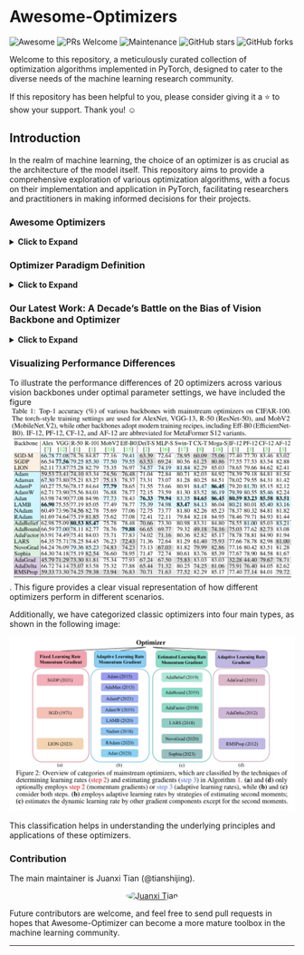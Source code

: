 # Awesome-Optimizers

![Awesome](https://img.shields.io/badge/awesome-%E2%9C%94-ff69b4)
![PRs Welcome](https://img.shields.io/badge/PRs-welcome-brightgreen)
![Maintenance](https://img.shields.io/badge/Maintained%3F-yes-green)
![GitHub stars](https://img.shields.io/github/stars/tianshijing/Awesome-optimizers?style=social)
![GitHub forks](https://img.shields.io/github/forks/tianshijing/Awesome-optimizers?style=social)

Welcome to this repository, a meticulously curated collection of optimization algorithms implemented in PyTorch, designed to cater to the diverse needs of the machine learning research community.

If this repository has been helpful to you, please consider giving it a ⭐️ to show your support. Thank you! ☺️

## Introduction

In the realm of machine learning, the choice of an optimizer is as crucial as the architecture of the model itself. This repository aims to provide a comprehensive exploration of various optimization algorithms, with a focus on their implementation and application in PyTorch, facilitating researchers and practitioners in making informed decisions for their projects.

### Awesome Optimizers

<details>
<summary><strong>Click to Expand</strong></summary>

<h3>Awesome Optimizers</h3>

Here is a list of some popular optimizers and their corresponding papers:

| Optimizer Name | Paper | Year |
|----------------|-------|------|
| SGD | [On the importance of initialization and momentum in deep learning](https://www.cs.toronto.edu/~hinton/absps/momentum.pdf) | 1999 |
| RMSprop | [Lecture 6.5 - rmsprop, COURSERA: Neural Networks for Machine Learning](https://www.cs.toronto.edu/~tijmen/csc321/slides/lecture_slides_lec6.pdf) | 2012 |
| AdaGrad | [Adaptive Subgradient Methods for Online Learning and Stochastic Optimization](http://www.jmlr.org/papers/volume12/duchi11a/duchi11a.pdf) | 2011 |
| AdaDelta | [ADADELTA: An Adaptive Learning Rate Method](https://arxiv.org/abs/1212.5701) | 2012 |
| Rprop | [Rprop - A Fast Adaptive Learning Algorithm](http://citeseerx.ist.psu.edu/viewdoc/summary?doi=10.1.1.52.4576) | 2000 |
| Adam | [Adam: A Method for Stochastic Optimization](https://arxiv.org/abs/1412.6980) | 2014 |
| AdamW | [Decoupled Weight Decay Regularization](https://arxiv.org/abs/1711.05101) | 2017 |
| SWATS | [Improving Generalization Performance by Switching from Adam to SGD](https://arxiv.org/abs/1712.07628) | 2017 |
| RAdam | [On the Variance of the Adaptive Learning Rate and Beyond](https://arxiv.org/abs/1908.03265) | 2019 |
| NAdam | [Incorporating Nesterov Momentum into Adam](https://openreview.net/forum?id=OM0jvwB8jIp57ZJjtNEZ) | 2019 |
| NovoGrad | [Stochastic Gradient Methods with Layer-wise Adaptive Moments for Training of Deep Networks](https://arxiv.org/abs/1905.11286) | 2019 |
| AdaBound | [Adaptive Gradient Methods with Dynamic Bound of Learning Rate](https://arxiv.org/abs/1902.09843) | 2019 |
| AdaBelief | [AdaBelief Optimizer: Adapting Stepsizes by the Belief in Observed Gradients](https://arxiv.org/abs/2010.07468) | 2020 |
| AdaFactor | [AdaFactor: Adaptive Learning Rates with Sublinear Memory Cost](https://arxiv.org/abs/1804.04235) | 2018 |
| Adahessian | [ADAHESSIAN: An Adaptive Second Order Optimizer for Machine Learning](https://arxiv.org/abs/2006.00719) | 2020 |
| AdaMod | [AdaMod: An Adaptive Momentum Method for Stochastic Gradient Descent](https://arxiv.org/abs/1910.12249) | 2019 |
| AdamP | [Slowing Down the Weight Norm Increase in Momentum-based Optimizers](https://arxiv.org/abs/2006.08217) | 2020 |
| AggMo | [Aggregated Momentum: Stability Through Passive Damping](https://arxiv.org/abs/1804.00325) | 2018 |
| Apollo | [Apollo: An Adaptive Parameter-wise Diagonal Quasi-Newton Method for Nonconvex Stochastic Optimization](https://arxiv.org/abs/2009.13586) | 2020 |
| Adan | [Adaptive Nesterov Momentum Algorithm for Faster Optimizing Deep Models](https://arxiv.org/abs/2208.06677) | 2022 |
| AccSGD | [Accelerating Stochastic Gradient Descent via Online Learning to Learn](https://arxiv.org/abs/1807.02259) | 2018 |
| DiffGRAD | [DiffGrad: An Optimization Method for Convolutional Neural Networks](https://arxiv.org/abs/1909.11015) | 2019 |
| MADGRAD | [Adaptive Gradient Methods with Dynamic Bound of Learning Rate](https://arxiv.org/abs/2101.11075) | 2021 |
| PID | [A PID Controller Approach for Stochastic Optimization of Deep Networks](https://arxiv.org/abs/1802.07640) | 2018 |
| QHAdam | [Quasi-hyperbolic momentum and Adam for deep learning](https://arxiv.org/abs/1810.06801) | 2018 |
| QHM | [Quasi-hyperbolic momentum and Adam for deep learning](https://arxiv.org/abs/1810.06801) | 2018 |
| SAM | [Sharpness-Aware Minimization for Efficiently Improving Generalization](https://arxiv.org/abs/2010.01412) | 2020 |
| Shampoo | [Shampoo: Preconditioned Stochastic Tensor Optimization](https://arxiv.org/abs/1802.09568) | 2018 |
| Yogi | [Adaptive Methods for Nonconvex Optimization](https://papers.nips.cc/paper/8186-adaptive-methods-for-nonconvex-optimization.pdf) | 2018 |
| LION | [LION: Lévy-inspired Optimizer for Deep Learning](https://arxiv.org/abs/2102.07227) | 2021 |
| LARS | [Large Batch Training of Convolutional Networks](https://arxiv.org/abs/1708.03888) | 2017 |
| LAMB | [Large Batch Optimization for Deep Learning: Training BERT in 76 minutes](https://arxiv.org/abs/1904.00962) | 2019 |
| Sophia | [Sophia: A Scalable Stochastic Second-order Optimizer for Language Model Pre-training](https://arxiv.org/abs/2305.14342) | 2023 |
| Lookahead | [Lookahead Optimizer: k steps forward, 1 step back](https://arxiv.org/abs/1907.08610) | 2019 |
| Ranger | [Ranger: A Hybrid Optimizer for Deep Learning](https://medium.com/@lessw/new-deep-learning-optimizer-ranger-synergistic-combination-of-radam-lookahead-for-the-best-of-2dc83f79a48d) | 2019 |
| SGDP | [Slowing Down the Weight Norm Increase in Momentum-based Optimizers](https://arxiv.org/abs/2006.08217) | 2020 |

</details>

### Optimizer Paradigm Definition

<details>
<summary><strong>Click to Expand</strong></summary>

**Algorithm: General Algorithm of Optimizer for DNNs**

**Input:**
- DNN parameters $\theta = \{\theta_l\}_{l=1}^{L}$
- Initial learning rate $\text{lr}$
- Weight decays $\omega = \{\omega_l\}_{l=1}^{L}$
- Loss function $\mathcal{L}$
- Dataset $\mathcal{D}$

**Initialization:**
- Parameters $\theta^{0} = \{\theta_{l}^{0}\}_{l=1}^{L}$
- Learning rates $\{\alpha_i^0\}_{l=1}^{L} \leftarrow \text{lr}$

**Procedure:**
![General Algorithm of Optimizer for DNNs](Fig/def.jpg)
</details>

### Our Latest Work: A Decade’s Battle on the Bias of Vision Backbone and Optimizer

<details>
<summary><strong>Click to Expand</strong></summary>

<h3>A Decade’s Battle on the Bias of Vision Backbone and Optimizer</h3>

The past decade has witnessed rapid progress in vision backbones and an evolution of deep optimizers from SGD to Adam variants. This paper, for the first time, delves into the relationship between vision network design and optimizer selection. We conduct comprehensive benchmarking studies on mainstream vision backbones and widely-used optimizers, revealing an intriguing phenomenon termed backbone-optimizer coupling bias (BOCB). Notably, classical ConvNets, such as VGG and ResNet, exhibit a marked co-dependency with SGD, while modern architectures, including ViTs and ConvNeXt, demonstrate a strong coupling with optimizers with adaptive learning rates like AdamW. More importantly, we uncover the adverse impacts of BOCB on popular backbones in real-world practice, such as additional tuning time and resource overhead, which indicates the remaining challenges and even potential risks. Through in-depth analysis and apples-to-apples comparisons, however, we surprisingly observe that specific types of network architecture can significantly mitigate BOCB, which might serve as promising guidelines for future backbone design. We hope this work as a kick-start can inspire the community to further question the long-held assumptions on vision backbones and optimizers, consider BOCB in future studies, and thus contribute to more robust, efficient, and effective vision systems. It is time to go beyond those usual choices and confront the elephant in the room. The source code and models are publicly available.

**Backbone-Optimizer Coupling Bias (BOCB)** is a phenomenon we observed during the bench-marking, which arises from the intricate interplay between the design principles of vision backbones and the inherent properties of optimizers.

Code: https://github.com/Westlake-AI/Backbone-vs-Optimizer
</details>

### Visualizing Performance Differences

To illustrate the performance differences of 20 optimizers across various vision backbones under optimal parameter settings, we have included the figure ![Optimizer Accuracy](Fig/acc.jpg). This figure provides a clear visual representation of how different optimizers perform in different scenarios.

Additionally, we have categorized classic optimizers into four main types, as shown in the following image:

![Optimizer Categories](Fig/optimizer.jpg)

This classification helps in understanding the underlying principles and applications of these optimizers.

### Contribution

The main maintainer is Juanxi Tian (@tianshijing). 

<p align="center">
  <a href="https://github.com/tianshijing">
    <img src="https://github.com/tianshijing.png" style="border-radius: 50%; width: 100px; height: 100px; object-fit: cover;" alt="Juanxi Tian">
  </a>
</p>

Future contributors are welcome, and feel free to send pull requests in hopes that Awesome-Optimizer can become a more mature toolbox in the machine learning community.

---

